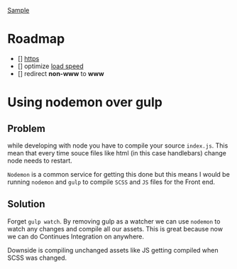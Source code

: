 [Sample](https://designbyatlas.com/)

# Roadmap

* [] [https](https://github.com/JrCs/docker-letsencrypt-nginx-proxy-companion)
* [] optimize [load speed](https://developers.google.com/speed/pagespeed/insights/?url=http%3A%2F%2Fwww.santiagojsosa.com%2F&tab=mobile)
* [] redirect **non-www** to **www**

# Using nodemon over gulp

## Problem
while developing with node you have to compile your source `index.js`. This mean that every time souce files like html (in this case handlebars) change node needs to restart.

`Nodemon` is a common service for getting this done but this means I would be running `nodemon` and `gulp` to compile `SCSS` and `JS` files for the Front end.

## Solution
Forget `gulp watch`. By removing gulp as a watcher we can use `nodemon` to watch any changes and compile all our assets. This is great because now we can do Continues Integration on anywhere. 

Downside is compiling unchanged assets like JS getting compiled when SCSS was changed.